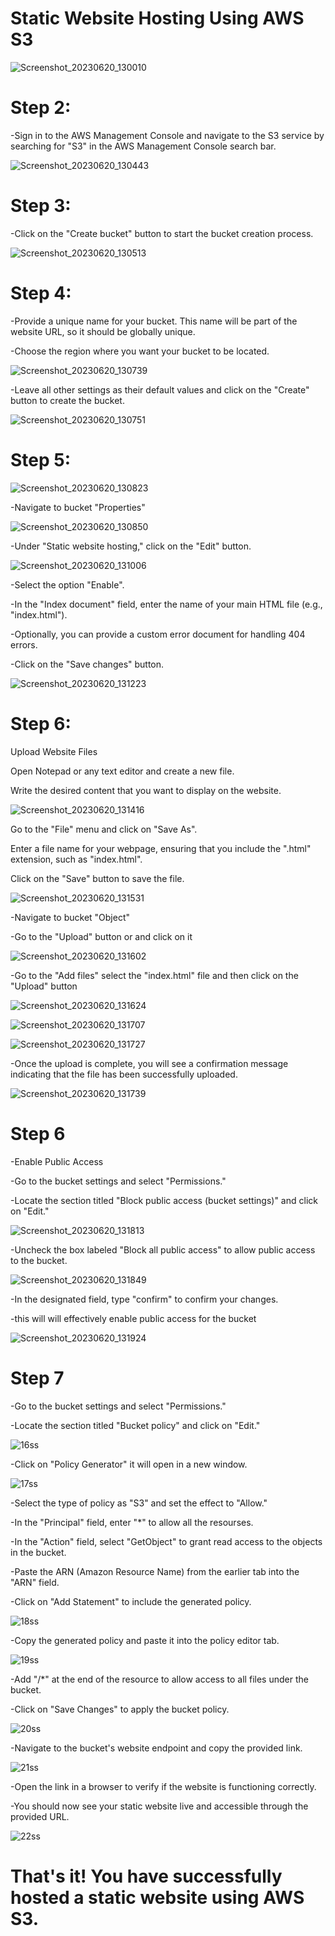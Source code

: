 # Static Website Hosting Using AWS S3

![Screenshot_20230620_130010](https://github.com/Diplahane/AWS-S3/assets/129828021/88b6db5b-3911-4183-aee6-f55f2ed373b8)

# Step 2: 

-Sign in to the AWS Management Console and navigate to the S3 service by searching for "S3" in the AWS Management Console search bar.

![Screenshot_20230620_130443](https://github.com/Diplahane/AWS-S3/assets/129828021/a58dc3ab-edea-4c17-b3bd-d5116c6aa22b)


 # Step 3:  

-Click on the "Create bucket" button to start the bucket creation process. 

![Screenshot_20230620_130513](https://github.com/Diplahane/AWS-S3/assets/129828021/adc3dad7-290e-4745-af99-b082a3aa34b3)



# Step 4:

-Provide a unique name for your bucket. This name will be part of the website URL, so it should be globally unique.

-Choose the region where you want your bucket to be located.  

![Screenshot_20230620_130739](https://github.com/Diplahane/AWS-S3/assets/129828021/f210a7dd-f1cd-435b-b01b-a51fb30005f6)

-Leave all other settings as their default values and click on the "Create" button to create the bucket.

![Screenshot_20230620_130751](https://github.com/Diplahane/AWS-S3/assets/129828021/fc34b2b2-40f7-4b07-a596-32187aaecb53)


# Step 5: 
![Screenshot_20230620_130823](https://github.com/Diplahane/AWS-S3/assets/129828021/56b5f56c-3284-413b-b7bd-9dead0e41f6e)

-Navigate to bucket "Properties"

![Screenshot_20230620_130850](https://github.com/Diplahane/AWS-S3/assets/129828021/e020a67e-7655-44a5-9cbc-57a5990d9693)

-Under "Static website hosting," click on the "Edit" button. 

![Screenshot_20230620_131006](https://github.com/Diplahane/AWS-S3/assets/129828021/2416c6e7-1789-4564-9833-0cadea66ec04)

-Select the option "Enable". 

-In the "Index document" field, enter the name of your main HTML file (e.g., "index.html"). 

-Optionally, you can provide a custom error document for handling 404 errors. 

-Click on the "Save changes" button.

![Screenshot_20230620_131223](https://github.com/Diplahane/AWS-S3/assets/129828021/7d999374-5f6f-4f48-8c99-deeec1bdba43)


# Step 6: 

Upload Website Files 

Open Notepad or any text editor and create a new file.

Write the desired content that you want to display on the website.

![Screenshot_20230620_131416](https://github.com/Diplahane/AWS-S3/assets/129828021/b4abbe98-07d1-42ca-8fc9-5349b32cb737)


Go to the "File" menu and click on "Save As".

Enter a file name for your webpage, ensuring that you include the ".html" extension, such as "index.html".

Click on the "Save" button to save the file.

![Screenshot_20230620_131531](https://github.com/Diplahane/AWS-S3/assets/129828021/62adeaed-3ee6-48bd-82db-0bd2c703a63c)



-Navigate to bucket "Object"

-Go to the "Upload" button or and click on it

![Screenshot_20230620_131602](https://github.com/Diplahane/AWS-S3/assets/129828021/fea165c0-2f8b-4672-a6f2-0d864e7bfbe2)



-Go to the "Add files" select the "index.html" file and then click on the "Upload" button

![Screenshot_20230620_131624](https://github.com/Diplahane/AWS-S3/assets/129828021/5663c46d-1831-44fe-b458-6788d7fb438b)


![Screenshot_20230620_131707](https://github.com/Diplahane/AWS-S3/assets/129828021/0b73f7e8-ee89-45b6-adf5-c55aee99115e)

![Screenshot_20230620_131727](https://github.com/Diplahane/AWS-S3/assets/129828021/4b9b8d4c-376e-463b-8828-5091c8664ee1)

-Once the upload is complete, you will see a confirmation message indicating that the file has been successfully uploaded.

![Screenshot_20230620_131739](https://github.com/Diplahane/AWS-S3/assets/129828021/201a7b7d-dac2-4fb9-bb9c-dda3e4137229)




# Step 6

-Enable Public Access 

-Go to the bucket settings and select "Permissions."

-Locate the section titled "Block public access (bucket settings)" and click on "Edit."

![Screenshot_20230620_131813](https://github.com/Diplahane/AWS-S3/assets/129828021/79e43ee8-29a8-4efa-8e07-4b445a2e2171)



-Uncheck the box labeled "Block all public access" to allow public access to the bucket.

![Screenshot_20230620_131849](https://github.com/Diplahane/AWS-S3/assets/129828021/c7725df5-5b6f-41c7-bcb0-06abd5ba414a)



-In the designated field, type "confirm" to confirm your changes.

-this will will effectively enable public access for the bucket

![Screenshot_20230620_131924](https://github.com/Diplahane/AWS-S3/assets/129828021/86ae9715-dd6a-477b-9424-619cfb7acab1)

# Step 7

-Go to the bucket settings and select "Permissions."

-Locate the section titled "Bucket policy" and click on "Edit."

![16ss](https://github.com/harshartz/AWS-EC2/assets/130890384/33343d96-3066-4c82-9d35-fb52d164761e)


-Click on "Policy Generator" it will open in a new window.

![17ss](https://github.com/harshartz/AWS-EC2/assets/130890384/8c2a1ca0-9f7f-4ba9-8117-8c06d156d97f)


-Select the type of policy as "S3" and set the effect to "Allow."

-In the "Principal" field, enter "*" to allow all the resourses.

-In the "Action" field, select "GetObject" to grant read access to the objects in the bucket.

-Paste the ARN (Amazon Resource Name) from the earlier tab into the "ARN" field.

-Click on "Add Statement" to include the generated policy.

![18ss](https://github.com/harshartz/AWS-EC2/assets/130890384/b20da9cb-c5dd-4c7e-aa93-9e7ff4df02a8)


-Copy the generated policy and paste it into the policy editor tab.

![19ss](https://github.com/harshartz/AWS-EC2/assets/130890384/232a17ab-2752-46e9-b0ec-1c3a18363b82)


-Add "/*" at the end of the resource to allow access to all files under the bucket.

-Click on "Save Changes" to apply the bucket policy.

![20ss](https://github.com/harshartz/AWS-EC2/assets/130890384/9d8b06bb-1838-4a38-8af7-4c2ef3adff7e)


-Navigate to the bucket's website endpoint and copy the provided link.

![21ss](https://github.com/harshartz/AWS-EC2/assets/130890384/2ac47666-0f5a-40a7-8ecd-f90e8783fb15)


-Open the link in a browser to verify if the website is functioning correctly.

-You should now see your static website live and accessible through the provided URL.

![22ss](https://github.com/harshartz/AWS-EC2/assets/130890384/4ae35226-5047-4bad-aed1-cdde36f6e7f1)



# That's it! You have successfully hosted a static website using AWS S3.
